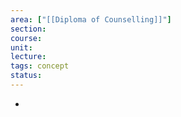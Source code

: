 ```yaml
---
area: ["[[Diploma of Counselling]]"]
section: 
course: 
unit: 
lecture: 
tags: concept
status:
---
```



- 